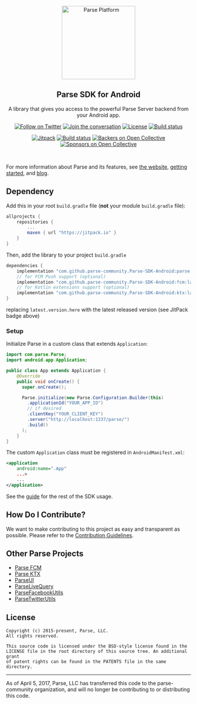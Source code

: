 <p align="center">
    <img alt="Parse Platform" src="Assets/logo large.png" width="200">
  </a>
</p>

<h2 align="center">Parse SDK for Android</h2>

<p align="center">
    A library that gives you access to the powerful Parse Server backend from your Android app.
</p>

<p align="center">
    <a href="https://twitter.com/intent/follow?screen_name=parseplatform"><img alt="Follow on Twitter" src="https://img.shields.io/twitter/follow/parseplatform?style=social&label=Follow"></a>
    <a href="https://community.parseplatform.org/"><img alt="Join the conversation" src="https://img.shields.io/discourse/https/community.parseplatform.org/topics.svg"></a>
    <a href="https://github.com/parse-community/Parse-SDK-Android/blob/master/LICENSE"><img alt="License" src="https://img.shields.io/badge/license-BSD-lightgrey.svg"></a>
    <a href=" https://travis-ci.org/parse-community/Parse-SDK-Android"><img alt="Build status" src="https://travis-ci.org/parse-community/Parse-SDK-Android.svg?branch=master"></a>
</p>

<p align="center">
   <a href="https://jitpack.io/#parse-community/Parse-SDK-Android"><img alt="Jitpack" src="https://jitpack.io/v/parse-community/Parse-SDK-Android.svg"></a>
   <a href=" https://travis-ci.org/parse-community/Parse-SDK-Android"><img alt="Build status" src="https://travis-ci.org/parse-community/Parse-SDK-Android.svg?branch=master"></a>
   <a href="#backers"><img alt="Backers on Open Collective" src="https://opencollective.com/parse-server/backers/badge.svg" /></a>
   <a href="#sponsors"><img alt="Sponsors on Open Collective" src="https://opencollective.com/parse-server/sponsors/badge.svg" /></a>
</p>
<br>

For more information about Parse and its features, see [the website](https://parseplatform.org/), [getting started][guide], and [blog](https://blog.parseplatform.org/).

## Dependency

Add this in your root `build.gradle` file (**not** your module `build.gradle` file):

```gradle
allprojects {
	repositories {
		...
		maven { url "https://jitpack.io" }
	}
}
```

Then, add the library to your project `build.gradle`
```gradle
dependencies {
    implementation "com.github.parse-community.Parse-SDK-Android:parse:latest.version.here"
    // for FCM Push support (optional)
    implementation "com.github.parse-community.Parse-SDK-Android:fcm:latest.version.here"
    // for Kotlin extensions support (optional)
    implementation "com.github.parse-community.Parse-SDK-Android:ktx:latest.version.here"
}
```
replacing `latest.version.here` with the latest released version (see JitPack badge above)

### Setup
Initialize Parse in a custom class that extends `Application`:
```java
import com.parse.Parse;
import android.app.Application;

public class App extends Application {
    @Override
    public void onCreate() {
      super.onCreate();

      Parse.initialize(new Parse.Configuration.Builder(this)
        .applicationId("YOUR_APP_ID")
        // if desired
        .clientKey("YOUR_CLIENT_KEY")
        .server("http://localhost:1337/parse/")
        .build()
      );
    }
}
```

The custom `Application` class must be registered in `AndroidManifest.xml`:

```xml
<application
    android:name=".App"
    ...>
    ...
</application>
```

See the [guide][guide] for the rest of the SDK usage.

## How Do I Contribute?
We want to make contributing to this project as easy and transparent as possible. Please refer to the [Contribution Guidelines](CONTRIBUTING.md).

## Other Parse Projects

 - [Parse FCM](/fcm)
 - [Parse KTX](/ktx)
 - [ParseUI](https://github.com/parse-community/ParseUI-Android)
 - [ParseLiveQuery](https://github.com/parse-community/ParseLiveQuery-Android)
 - [ParseFacebookUtils](https://github.com/parse-community/ParseFacebookUtils-Android)
 - [ParseTwitterUtils](https://github.com/parse-community/ParseTwitterUtils-Android)

## License
    Copyright (c) 2015-present, Parse, LLC.
    All rights reserved.

    This source code is licensed under the BSD-style license found in the
    LICENSE file in the root directory of this source tree. An additional grant
    of patent rights can be found in the PATENTS file in the same directory.

-----

As of April 5, 2017, Parse, LLC has transferred this code to the parse-community organization, and will no longer be contributing to or distributing this code.

 [guide]: http://docs.parseplatform.org/android/guide/
 [open-collective-link]: https://opencollective.com/parse-server
